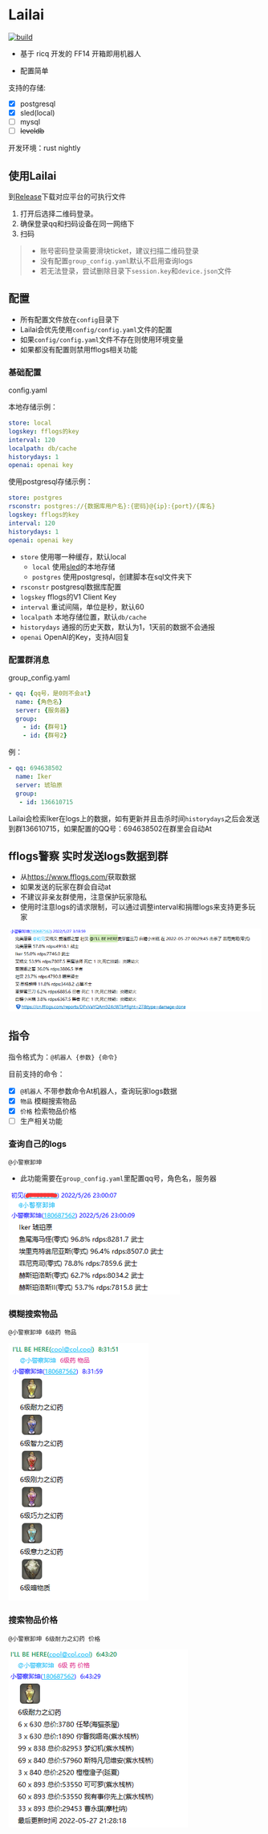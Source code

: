 # Lailai

[![build](https://github.com/Cherrs/Lailai/actions/workflows/rust.yml/badge.svg?branch=master)](https://github.com/Cherrs/Lailai/actions/workflows/rust.yml)

- 基于 ricq 开发的 FF14 开箱即用机器人

- 配置简单

支持的存储:

- [x] postgresql
- [x] sled(local)
- [ ] mysql
- [ ] ~~leveldb~~

开发环境：rust nightly

## 使用Lailai

到[Release](https://github.com/Cherrs/lailai/releases)下载对应平台的可执行文件

1. 打开后选择二维码登录。
2. 确保登录qq和扫码设备在同一网络下
3. 扫码

> - 账号密码登录需要滑块ticket，建议扫描二维码登录
> - 没有配置`group_config.yaml`默认不启用查询logs
> - 若无法登录，尝试删除目录下`session.key`和`device.json`文件

## 配置

- 所有配置文件放在`config`目录下
- Lailai会优先使用`config/config.yaml`文件的配置
- 如果`config/config.yaml`文件不存在则使用环境变量
- 如果都没有配置则禁用fflogs相关功能

### 基础配置

config.yaml

本地存储示例：

``` yaml
store: local
logskey: fflogs的key
interval: 120
localpath: db/cache
historydays: 1
openai: openai key
```

使用postgresql存储示例：

``` yaml
store: postgres
rsconstr: postgres://{数据库用户名}:{密码}@{ip}:{port}/{库名}
logskey: fflogs的key
interval: 120
historydays: 1
openai: openai key
```

- `store` 使用哪一种缓存，默认local
  - `local` 使用[sled](https://github.com/spacejam/sled)的本地存储
  - `postgres` 使用postgresql，创建脚本在sql文件夹下
- `rsconstr` postgresql数据库配置
- `logskey` fflogs的V1 Client Key
- `interval` 重试间隔，单位是秒，默认60
- `localpath` 本地存储位置，默认`db/cache`
- `historydays` 通报的历史天数，默认为1，1天前的数据不会通报
- `openai` OpenAI的Key，支持AI回复

### 配置群消息

group_config.yaml

``` yaml
- qq: {qq号，是0则不会at}
  name: {角色名}
  server: {服务器}
  group: 
    - id: {群号1}
    - id: {群号2}
```

例：

``` yaml
- qq: 694638502
  name: Iker
  server: 琥珀原
  group: 
   - id: 136610715
```

Lailai会检索Iker在logs上的数据，如有更新并且击杀时间`historydays`之后会发送到群136610715，如果配置的QQ号：694638502在群里会自动At

## fflogs警察 实时发送logs数据到群

- 从<https://www.fflogs.com/>获取数据
- 如果发送的玩家在群会自动at
- 不建议非亲友群使用，注意保护玩家隐私
- 使用时注意logs的请求限制，可以通过调整interval和捐赠logs来支持更多玩家

![发送logs到群](README/report.png)

## 指令

指令格式为：`@机器人 {参数} {命令}`

目前支持的命令：

- [x] `@机器人` 不带参数命令At机器人，查询玩家logs数据
- [x] `物品` 模糊搜索物品
- [x] `价格` 检索物品价格
- [ ] 生产相关功能

### 查询自己的logs

`@小警察卸坤`

- 此功能需要在`group_config.yaml`里配置qq号，角色名，服务器

![查询logs](README/high.png)

### 模糊搜索物品

`@小警察卸坤 6级药 物品`

![模糊搜索物品](README/wupin.png)

### 搜索物品价格

`@小警察卸坤 6级耐力之幻药 价格`

![搜索物品价格](README/jiage.png)
